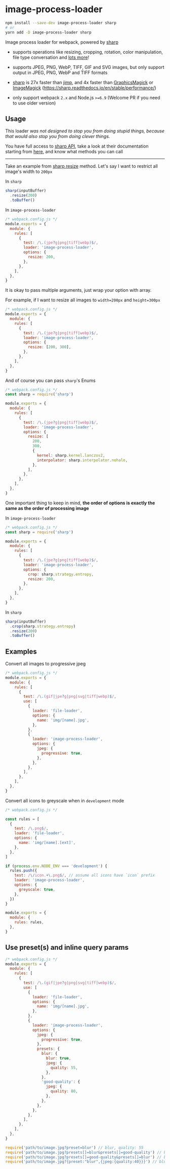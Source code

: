 # image-process-loader

```sh
npm install --save-dev image-process-loader sharp
# or
yarn add -D image-process-loader sharp
```

Image process loader for webpack, powered by [sharp](https://github.com/lovell/sharp)

- supports operations like resizing, cropping, rotation, color manipulation, file type conversation and [lots more](https://sharp.readthedocs.io/)!

- supports JPEG, PNG, WebP, TIFF, GIF and SVG images, but only support output in JPEG, PNG, WebP and TIFF formats

- [sharp](https://github.com/lovell/sharp) is 27x faster than [jimp](https://github.com/oliver-moran/jimp), and 4x faster than [GraphicsMagick](https://github.com/aheckmann/gm) or [ImageMagick](https://github.com/rsms/node-imagemagick) (<https://sharp.readthedocs.io/en/stable/performance/>)

- only support webpack `2.x` and Node.js `>=6.9` (Welcome PR if you need to use older version)

## Usage

This loader _was not designed to stop you from doing stupid things, because that would also stop you from doing clever things._

You have full access to [sharp API](https://sharp.readthedocs.io/), take a look at their documentation starting from [here](https://sharp.readthedocs.io/en/stable/api-output/#table-of-contents), and know what methods you can call

---

Take an example from [sharp resize](https://sharp.readthedocs.io/en/stable/api-resize/#resize) method. Let's say I want to restrict all image's width to `200px`

In `sharp`

```js
sharp(inputBuffer)
  .resize(200)
  .toBuffer()
```

In `image-process-loader`

```js
/* webpack.config.js */
module.exports = {
  module: {
    rules: [
      {
        test: /\.(jpe?g|png|tiff|webp)$/,
        loader: 'image-process-loader',
        options: {
          resize: 200,
        },
      },
    ],
  },
}
```

It is okay to pass multiple arguments, just wrap your option with array.

For example, if I want to resize all images to `width=200px` and `height=300px`

```js
/* webpack.config.js */
module.exports = {
  module: {
    rules: [
      {
        test: /\.(jpe?g|png|tiff|webp)$/,
        loader: 'image-process-loader',
        options: {
          resize: [200, 300],
        },
      },
    ],
  },
}
```

And of course you can pass `sharp`'s Enums

```js
/* webpack.config.js */
const sharp = require('sharp')

module.exports = {
  module: {
    rules: [
      {
        test: /\.(jpe?g|png|tiff|webp)$/,
        loader: 'image-process-loader',
        options: {
          resize: [
            200,
            300,
            {
              kernel: sharp.kernel.lanczos2,
              interpolator: sharp.interpolator.nohalo,
            },
          ],
        },
      },
    ],
  },
}
```

One important thing to keep in mind, **the order of options is exactly the same as the order of processing image**

In `image-process-loader`

```js
/* webpack.config.js */
const sharp = require('sharp')

module.exports = {
  module: {
    rules: [
      {
        test: /\.(jpe?g|png|tiff|webp)$/,
        loader: 'image-process-loader',
        options: {
          crop: sharp.strategy.entropy,
          resize: 200,
        },
      },
    ],
  },
}
```

In `sharp`

```js
sharp(inputBuffer)
  .crop(sharp.strategy.entropy)
  .resize(200)
  .toBuffer()
```

## Examples

Convert all images to progressive jpeg

```js
/* webpack.config.js */
module.exports = {
  module: {
    rules: [
      {
        test: /\.(gif|jpe?g|png|svg|tiff|webp)$/,
        use: [
          {
            loader: 'file-loader',
            options: {
              name: 'img/[name].jpg',
            },
          },
          {
            loader: 'image-process-loader',
            options: {
              jpeg: {
                progressive: true,
              },
            },
          },
        ],
      },
    ],
  },
}
```

Convert all icons to greyscale when in `development` mode

```js
/* webpack.config.js */

const rules = [
  {
    test: /\.png$/,
    loader: 'file-loader',
    options: {
      name: 'img/[name].[ext]',
    },
  },
]

if (process.env.NODE_ENV === 'development') {
  rules.push({
    test: /\/icon.+\.png$/, // assume all icons have `icon` prefix
    loader: 'image-process-loader',
    options: {
      greyscale: true,
    },
  })
}

module.exports = {
  module: {
    rules: rules,
  },
}
```

## Use preset(s) and inline query params

```js
/* webpack.config.js */
module.exports = {
  module: {
    rules: [
      {
        test: /\.(gif|jpe?g|png|svg|tiff|webp)$/,
        use: [
          {
            loader: 'file-loader',
            options: {
              name: 'img/[name].jpg',
            },
          },
          {
            loader: 'image-process-loader',
            options: {
              jpeg: {
                progressive: true,
              },
              presets: {
                blur: {
                  blur: true,
                  jpeg: {
                    quality: 55,
                  },
                },
                'good-quality': {
                  jpeg: {
                    quality: 80,
                  },
                },
              },
            },
          },
        ],
      },
    ],
  },
}
```

```js
require('path/to/image.jpg?preset=blur') // blur, quality: 55
require('path/to/image.jpg?presets[]=blur&presets[]=good-quality') // blur, quality: 80; presets order matter
require('path/to/image.jpg?presets[]=good-quality&presets[]=blur') // blur, quality: 55; presets order matter
require('path/to/image.jpg?{preset:"blur",{jpeg:{quality:40}}}') // blur, quality: 40
```

